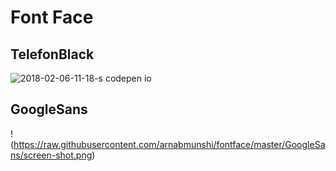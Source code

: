 # Font Face

## TelefonBlack
![2018-02-06-11-18-s codepen io](https://user-images.githubusercontent.com/4268709/35843758-f6cfb4ec-0b2f-11e8-93f9-c3ec4514fc7d.png)

## GoogleSans
!(https://raw.githubusercontent.com/arnabmunshi/fontface/master/GoogleSans/screen-shot.png)
